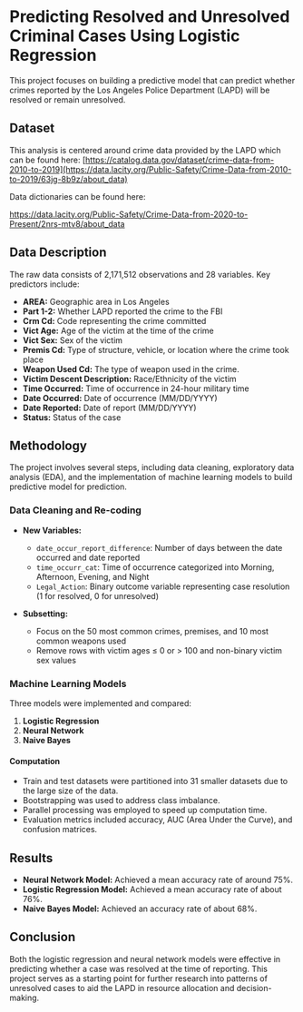 # **Predicting Resolved and Unresolved Criminal Cases Using Logistic Regression**
This project focuses on building a predictive model that can predict whether crimes reported by the Los Angeles Police Department (LAPD) will be resolved or remain unresolved. 

## **Dataset**
This analysis is centered around crime data provided by the LAPD which can be found here: [https://catalog.data.gov/dataset/crime-data-from-2010-to-2019](https://data.lacity.org/Public-Safety/Crime-Data-from-2010-to-2019/63jg-8b9z/about_data)

Data dictionaries can be found here:

https://data.lacity.org/Public-Safety/Crime-Data-from-2020-to-Present/2nrs-mtv8/about_data

## **Data Description**
The raw data consists of 2,171,512 observations and 28 variables. Key predictors include:

- **AREA:** Geographic area in Los Angeles
- **Part 1-2:** Whether LAPD reported the crime to the FBI
- **Crm Cd:** Code representing the crime committed
- **Vict Age:** Age of the victim at the time of the crime
- **Vict Sex:** Sex of the victim
- **Premis Cd:** Type of structure, vehicle, or location where the crime took place
- **Weapon Used Cd:** The type of weapon used in the crime.
- **Victim Descent Description:** Race/Ethnicity of the victim
- **Time Occurred:** Time of occurrence in 24-hour military time
- **Date Occurred:** Date of occurrence (MM/DD/YYYY)
- **Date Reported:** Date of report (MM/DD/YYYY)
- **Status:** Status of the case


## **Methodology**
The project involves several steps, including data cleaning, exploratory data analysis (EDA), and the implementation of machine learning models to build predictive model for prediction.

### **Data Cleaning and Re-coding**
- **New Variables:**
  - `date_occur_report_difference`: Number of days between the date occurred and date reported
  - `time_occurr_cat`: Time of occurrence categorized into Morning, Afternoon, Evening, and Night
  - `Legal_Action`: Binary outcome variable representing case resolution (1 for resolved, 0 for unresolved)

- **Subsetting:**
  - Focus on the 50 most common crimes, premises, and 10 most common weapons used
  - Remove rows with victim ages ≤ 0 or > 100 and non-binary victim sex values

### **Machine Learning Models**
Three models were implemented and compared:
1. **Logistic Regression**
2. **Neural Network**
3. **Naive Bayes**

#### **Computation**
- Train and test datasets were partitioned into 31 smaller datasets due to the large size of the data.
- Bootstrapping was used to address class imbalance.
- Parallel processing was employed to speed up computation time.
- Evaluation metrics included accuracy, AUC (Area Under the Curve), and confusion matrices.

## **Results**
- **Neural Network Model:** Achieved a mean accuracy rate of around 75%.
- **Logistic Regression Model:** Achieved a mean accuracy rate of about 76%.
- **Naive Bayes Model:** Achieved an accuracy rate of about 68%.

## **Conclusion**
Both the logistic regression and neural network models were effective in predicting whether a case was resolved at the time of reporting. This project serves as a starting point for further research into patterns of unresolved cases to aid the LAPD in resource allocation and decision-making.
